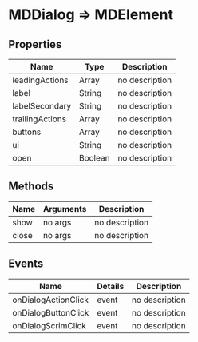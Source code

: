 # MDDialog => MDElement

## Properties
Name | Type | Description
--- | --- | ---
leadingActions | Array | no description
label | String | no description
labelSecondary | String | no description
trailingActions | Array | no description
buttons | Array | no description
ui | String | no description
open | Boolean | no description

## Methods
Name | Arguments | Description
--- | --- | ---
show | no args | no description
close | no args | no description

## Events
Name | Details | Description
--- | --- | ---
onDialogActionClick | event | no description
onDialogButtonClick | event | no description
onDialogScrimClick | event | no description

